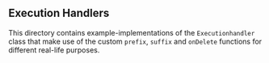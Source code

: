 ## Execution Handlers

This directory contains example-implementations of 
the `Executionhandler` class that make use of the custom `prefix`, `suffix` 
and `onDelete` functions for different real-life purposes.


